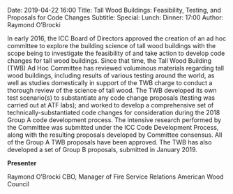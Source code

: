 Date: 2019-04-22 16:00
Title: Tall Wood Buildings: Feasibility, Testing, and Proposals for Code Changes
Subtitle: 
Special: 
Lunch:
Dinner: 17:00
Author: Raymond O’Brocki

In early 2016, the ICC Board of Directors approved the creation of an ad hoc committee to explore the building science of tall wood buildings with the scope being to investigate the feasibility of and take action to develop code changes for tall wood buildings. Since that time, the Tall Wood Building (TWB) Ad Hoc Committee has reviewed voluminous materials regarding tall wood buildings, including results of various testing around the world, as well as studies domestically in support of the TWB charge to conduct a thorough review of the science of tall wood. The TWB developed its own test scenario(s) to substantiate any code change proposals (testing was carried out at ATF labs); and worked to develop a comprehensive set of technically-substantiated code changes for consideration during the 2018 Group A code development process. The intensive research performed by the Committee was submitted under the ICC Code Development Process, along with the resulting proposals developed by Committee consensus. All of the Group A TWB proposals have been approved. The TWB has also developed a set of Group B proposals, submitted in January 2019.

**Presenter**

Raymond O’Brocki
CBO, Manager of Fire Service Relations
American Wood Council